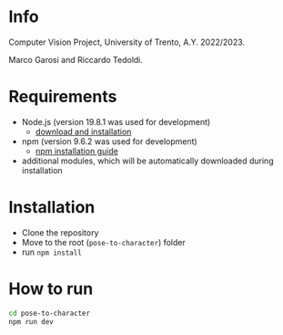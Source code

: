 # Info

Computer Vision Project, University of Trento, A.Y. 2022/2023.

Marco Garosi and Riccardo Tedoldi.

# Requirements

* Node.js (version 19.8.1 was used for development)
    * [download and installation](https://nodejs.org/en/download)
* npm (version 9.6.2 was used for development)
    * [npm installation guide](https://docs.npmjs.com/downloading-and-installing-node-js-and-npm)
* additional modules, which will be automatically downloaded during installation

# Installation

* Clone the repository
* Move to the root (`pose-to-character`) folder
* run `npm install`

# How to run

```bash
cd pose-to-character
npm run dev
```